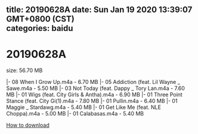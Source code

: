 
title: 20190628A
date: Sun Jan 19 2020 13:39:07 GMT+0800 (CST)    
categories: baidu
---

# 20190628A
size: 56.70 MB
 
 
|- 08 When I Grow Up.m4a - 6.70 MB
|- 05 Addiction (feat. Lil Wayne _ Sawe.m4a - 5.50 MB
|- 03 Not Today (feat. Dappy _ Tory Lan.m4a - 7.60 MB
|- 01 Wigs (feat. City Girls & Antha).m4a - 6.90 MB
|- 01 Three Point Stance (feat. City Gi(1).m4a - 7.80 MB
|- 01 Pullin.m4a - 6.40 MB
|- 01 Maggie _ Stardawg.m4a - 5.40 MB
|- 01 Get Like Me (feat. NLE Choppa).m4a - 5.00 MB
|- 01 Calabasas.m4a - 5.40 MB

[How to download](https://bpcam.bemobtrk.com/go/2ceec3aa-1ca2-46d6-b9ff-aaa5c184517c?jno=4204)